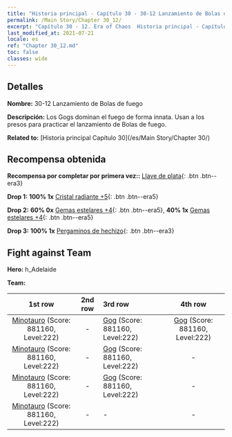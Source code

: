 ```yaml
---
title: "Historia principal - Capítulo 30 - 30-12 Lanzamiento de Bolas de fuego"
permalink: /Main Story/Chapter 30_12/
excerpt: "Capítulo 30 - 12. Era of Chaos  Historia principal - Capítulo 30_12. 30-12 Lanzamiento de Bolas de fuego"
last_modified_at: 2021-07-21
locale: es
ref: "Chapter 30_12.md"
toc: false
classes: wide
---
```


## Detalles

 **Nombre:** 30-12 Lanzamiento de Bolas de fuego

 **Descripción:** Los Gogs dominan el fuego de forma innata. Usan a los presos para practicar el lanzamiento de Bolas de fuego.

 **Related to:** [Historia principal Capítulo 30](/es/Main Story/Chapter 30/)

## Recompensa obtenida

 **Recompensa por completar por primera vez::** [Llave de plata](/ItemsES/con_693/){: .btn .btn--era3}

 **Drop 1:** **100% 1x** [Cristal radiante +5](/ItemsES/mat_101/){: .btn .btn--era5}

 **Drop 2:** **60% 0x** [Gemas estelares +4](/ItemsES/mat_93/){: .btn .btn--era5}, **40% 1x** [Gemas estelares +4](/ItemsES/mat_93/){: .btn .btn--era5}

 **Drop 3:** **100% 1x** [Pergaminos de hechizo](/ItemsES/con_694/){: .btn .btn--era3}


## Fight against Team
 **Hero:** h_Adelaide

 **Team:**


  | 1st row | 2nd row | 3rd row | 4th row |
  |:----:|:----:|:----|:----:|
  | [Minotauro](/es/units/Minotaur/) (Score: 881160, Level:222)  | - | [Gog](/es/units/Gog/) (Score: 881160, Level:222)  | [Gog](/es/units/Gog/) (Score: 881160, Level:222)  |
  | [Minotauro](/es/units/Minotaur/) (Score: 881160, Level:222)  | - | [Gog](/es/units/Gog/) (Score: 881160, Level:222)  | - |
  | [Minotauro](/es/units/Minotaur/) (Score: 881160, Level:222)  | - | [Gog](/es/units/Gog/) (Score: 881160, Level:222)  | - |
  | [Minotauro](/es/units/Minotaur/) (Score: 881160, Level:222)  | - | - | - |


